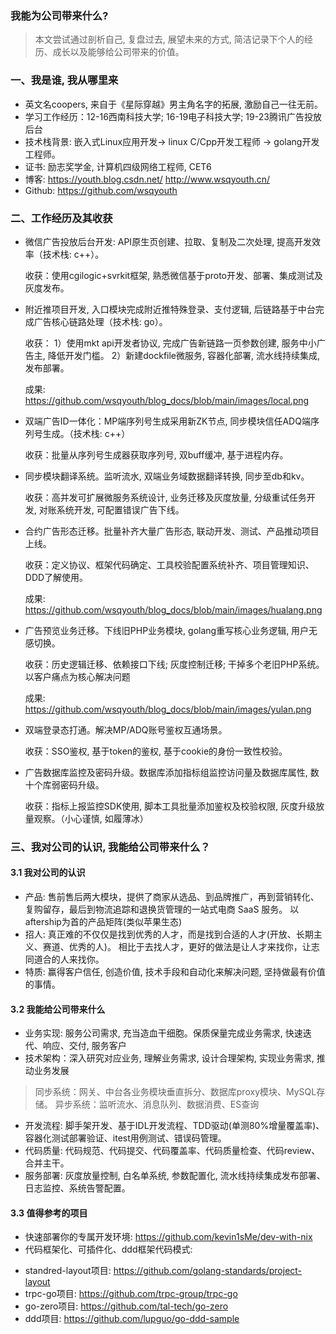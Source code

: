 ### 我能为公司带来什么?

> 本文尝试通过剖析自己, 复盘过去, 展望未来的方式, 简洁记录下个人的经历、成长以及能够给公司带来的价值。


### 一、我是谁, 我从哪里来

* 英文名coopers, 来自于《星际穿越》男主角名字的拓展, 激励自己一往无前。
* 学习工作经历：12-16西南科技大学; 16-19电子科技大学; 19-23腾讯广告投放后台
* 技术栈背景: 嵌入式Linux应用开发-> linux C/Cpp开发工程师 -> golang开发工程师。
* 证书: 励志奖学金, 计算机四级网络工程师, CET6
* 博客: https://youth.blog.csdn.net/   http://www.wsqyouth.cn/ 
* Github:  https://github.com/wsqyouth 

### 二、工作经历及其收获

* 微信广告投放后台开发: API原生页创建、拉取、复制及二次处理, 提高开发效率（技术栈: c++）。

  收获：使用cgilogic+svrkit框架, 熟悉微信基于proto开发、部署、集成测试及灰度发布。
* 附近推项目开发, 入口模块完成附近推特殊登录、支付逻辑, 后链路基于中台完成广告核心链路处理（技术栈: go）。

  收获：
  1）使用mkt api开发者协议, 完成广告新链路一页参数创建, 服务中小广告主, 降低开发门槛。
  2）新建dockfile微服务, 容器化部署, 流水线持续集成, 发布部署。

  成果: https://github.com/wsqyouth/blog_docs/blob/main/images/local.png
* 双端广告ID一体化：MP端序列号生成采用新ZK节点, 同步模块信任ADQ端序列号生成。（技术栈: c++）

  收获：批量从序列号生成器获取序列号, 双buff缓冲, 基于进程内存。
* 同步模块翻译系统。监听流水, 双端业务域数据翻译转换, 同步至db和kv。

  收获：高并发可扩展微服务系统设计, 业务迁移及灰度放量, 分级重试任务开发, 对账系统开发, 可配置错误广告下线。
* 合约广告形态迁移。批量补齐大量广告形态, 联动开发、测试、产品推动项目上线。

  收获：定义协议、框架代码确定、工具校验配置系统补齐、项目管理知识、DDD了解使用。

  成果: https://github.com/wsqyouth/blog_docs/blob/main/images/hualang.png
* 广告预览业务迁移。下线旧PHP业务模块, golang重写核心业务逻辑, 用户无感切换。

  收获：历史逻辑迁移、依赖接口下线; 灰度控制迁移; 干掉多个老旧PHP系统。以客户痛点为核心解决问题

  成果: https://github.com/wsqyouth/blog_docs/blob/main/images/yulan.png

* 双端登录态打通。解决MP/ADQ账号鉴权互通场景。

  收获：SSO鉴权, 基于token的鉴权, 基于cookie的身份一致性校验。
* 广告数据库监控及密码升级。数据库添加指标组监控访问量及数据库属性, 数十个库弱密码升级。

  收获：指标上报监控SDK使用, 脚本工具批量添加鉴权及校验权限, 灰度升级放量观察。（小心谨慎, 如履薄冰）


### 三、我对公司的认识, 我能给公司带来什么？

#### 3.1 我对公司的认识
- 产品: 售前售后两大模块，提供了商家从选品、到品牌推广，再到营销转化、复购留存，最后到物流追踪和退换货管理的一站式电商 SaaS 服务。
     以aftership为首的产品矩阵(类似苹果生态)
- 招人: 真正难的不仅仅是找到优秀的人才，而是找到合适的人才(开放、长期主义、赛道、优秀的人)。
     相比于去找人才，更好的做法是让人才来找你，让志同道合的人来找你。
- 特质: 赢得客户信任, 创造价值, 技术手段和自动化来解决问题, 坚持做最有价值的事情。

#### 3.2 我能给公司带来什么
* 业务实现: 服务公司需求, 充当造血干细胞。保质保量完成业务需求, 快速迭代、响应、交付, 服务客户
* 技术架构：深入研究对应业务, 理解业务需求, 设计合理架构, 实现业务需求, 推动业务发展
> 同步系统：网关、中台各业务模块垂直拆分、数据库proxy模块、MySQL存储。
> 异步系统：监听流水、消息队列、数据消费、ES查询
* 开发流程: 脚手架开发、基于IDL开发流程、TDD驱动(单测80%增量覆盖率)、容器化测试部署验证、itest用例测试、错误码管理。
* 代码质量: 代码规范、代码提交、代码覆盖率、代码质量检查、代码review、合并主干。
* 服务部署: 灰度放量控制, 白名单系统, 参数配置化, 流水线持续集成发布部署、日志监控、系统告警配置。


#### 3.3 值得参考的项目
+ 快速部署你的专属开发环境: https://github.com/kevin1sMe/dev-with-nix
+ 代码框架化、可插件化、ddd框架代码模式:
* standred-layout项目: https://github.com/golang-standards/project-layout
* trpc-go项目: https://github.com/trpc-group/trpc-go
* go-zero项目: https://github.com/tal-tech/go-zero
* ddd项目: https://github.com/lupguo/go-ddd-sample